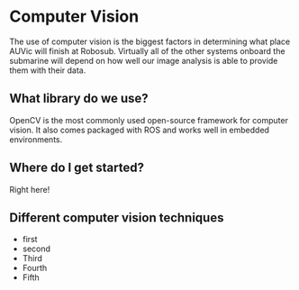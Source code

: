 # Computer Vision

The use of computer vision is the biggest factors in determining what place AUVic will finish at Robosub. Virtually all of the other systems onboard the submarine will depend on how well our image analysis is able to provide them with their data.

## What library do we use?

OpenCV is the most commonly used open-source framework for computer vision. It also comes packaged with ROS and works well in embedded environments.

## Where do I get started?

Right here!

## Different computer vision techniques

- first
- second
- Third
- Fourth
- Fifth